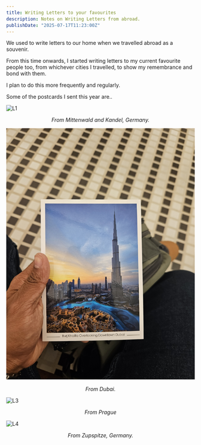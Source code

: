 ```yaml
---
title: Writing Letters to your favourites
description: Notes on Writing Letters from abroad.
publishDate: "2025-07-17T11:23:00Z"
---
```


We used to write letters to our home when we travelled abroad as a souvenir.

From this time onwards, I started writing letters to my current favourite people too, from whichever cities I travelled,  to show my remembrance and bond with them.

I plan to do this more frequently and regularly. 

Some of the postcards I sent this year are..

![L1](./L1.jpg)
<p align="center"><em>From Mittenwald and Kandel, Germany.</em></p>

![L2](./L2.jpg)
<p align="center"><em>From Dubai.</em></p>

![L3](./L3.jpg)
<p align="center"><em>From Prague</em></p>

![L4](./L4.jpg)
<p align="center"><em>From Zupspitze, Germany.</em></p>
